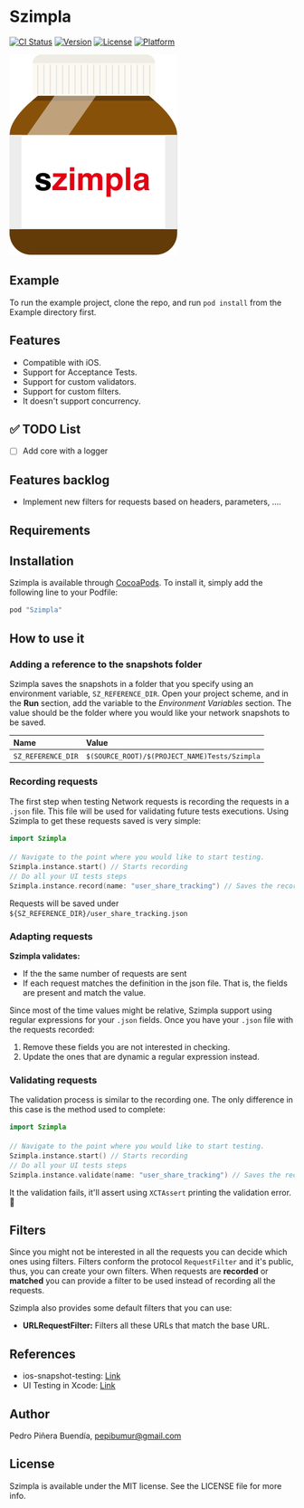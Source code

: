 # Szimpla

[![CI Status](http://img.shields.io/travis/pepibumur/Szimpla.svg?style=flat)](https://travis-ci.org/pepibumur/Szimpla)
[![Version](https://img.shields.io/cocoapods/v/Szimpla.svg?style=flat)](http://cocoapods.org/pods/Szimpla)
[![License](https://img.shields.io/cocoapods/l/Szimpla.svg?style=flat)](http://cocoapods.org/pods/Szimpla)
[![Platform](https://img.shields.io/cocoapods/p/Szimpla.svg?style=flat)](http://cocoapods.org/pods/Szimpla)

![logo](https://github.com/pepibumur/Szimpla/blob/master/Assets/Logo.png?raw=true)

## Example

To run the example project, clone the repo, and run `pod install` from the Example directory first.

## Features
- Compatible with iOS.
- Support for Acceptance Tests.
- Support for custom validators.
- Support for custom filters.
- It doesn't support concurrency.

## :white_check_mark: TODO List
- [ ] Add core with a logger

## Features backlog
- Implement new filters for requests based on headers, parameters, ....

## Requirements

## Installation

Szimpla is available through [CocoaPods](http://cocoapods.org). To install
it, simply add the following line to your Podfile:

```ruby
pod "Szimpla"
```

## How to use it
### Adding a reference to the snapshots folder
Szimpla saves the snapshots in a folder that you specify using an environment variable, `SZ_REFERENCE_DIR`. Open your project scheme, and in the **Run** section, add the variable to the *Environment Variables* section. The value should be the folder where you would like your network snapshots to be saved.

|Name|Value|
|:---|:----|
|`SZ_REFERENCE_DIR`|`$(SOURCE_ROOT)/$(PROJECT_NAME)Tests/Szimpla`|

### Recording requests
The first step when testing Network requests is recording the requests in a `.json` file. This file will be used for validating future tests executions. Using Szimpla to get these requests saved is very simple:

```swift
import Szimpla

// Navigate to the point where you would like to start testing.
Szimpla.instance.start() // Starts recording
// Do all your UI tests steps
Szimpla.instance.record(name: "user_share_tracking") // Saves the recorded requests
```
Requests will be saved under `${SZ_REFERENCE_DIR}/user_share_tracking.json`

### Adapting requests

**Szimpla validates:**
- If the the same number of requests are sent
- If each request matches the definition in the json file. That is, the fields are present and match the value.

Since most of the time values might be relative, Szimpla support using regular expressions for your `.json` fields. Once you have your `.json` file with the requests recorded:

1. Remove these fields you are not interested in checking.
2. Update the ones that are dynamic a regular expression instead.

### Validating requests

The validation process is similar to the recording one. The only difference in this case is the method used to complete:

```swift
import Szimpla

// Navigate to the point where you would like to start testing.
Szimpla.instance.start() // Starts recording
// Do all your UI tests steps
Szimpla.instance.validate(name: "user_share_tracking") // Saves the recorded requests
```

It the validation fails, it'll assert using `XCTAssert` printing the validation error. :tada:

## Filters
Since you might not be interested in all the requests you can decide which ones using filters. Filters conform the protocol `RequestFilter` and it's public, thus, you can create your own filters. When requests are **recorded** or **matched** you can provide a filter to be used instead of recording all the requests.

Szimpla also provides some default filters that you can use:

- **URLRequestFilter:** Filters all these URLs that match the base URL.

## References
- ios-snapshot-testing: [Link](https://github.com/facebook/ios-snapshot-test-case)
- UI Testing in Xcode: [Link](https://developer.apple.com/videos/play/wwdc2015/406/)

## Author

Pedro Piñera Buendía, pepibumur@gmail.com

## License

Szimpla is available under the MIT license. See the LICENSE file for more info.
